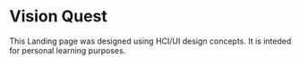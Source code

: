 # Vision Quest

This Landing page was designed using HCI/UI design concepts. It is inteded for personal learning purposes. 


